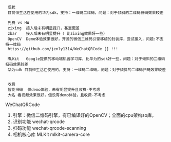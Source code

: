 
     现状
     目前恒生活在使用的华为sdk，支持：一维码二维码，问题：对于倾斜的二维码扫码效果较差

     免费 vs HW 
     zixing  接入后未有明显提升，甚至更差
     zbar    接入后未有明显提升（ 比zixing效果好一些）
     OpenCV  Demo体验效果很好，开源的微信二维码引擎移植的封装库，尝试接入，问题:不支持一维码
     https://github.com/jenly1314/WeChatQRCode [] !!!

     MLKit   Google提供的移动端机器学习库，比华为的sdk好一些，问题：对于倾斜的二维码扫码效果较差
     华为sdk 目前恒生活在使用的，支持：一维码二维码，问题：对于倾斜的二维码扫码效果较差
   
     
     收费
     智能扫码  仅demo体验，未有明显提升且收费-不考虑     
     大名 看视频效果很好，但没有demo体验，且收费-不考虑


WeChatQRCode 
1. 引擎：微信二维码引擎，有已编译好的OpenCV；全面的cpu架构so库，
2. 识别功能 wechat-qrcode 
3. 扫码功能 wechat-qrcode-scanning 
4. 相机核心库 MLKit mlkit-camera-core


